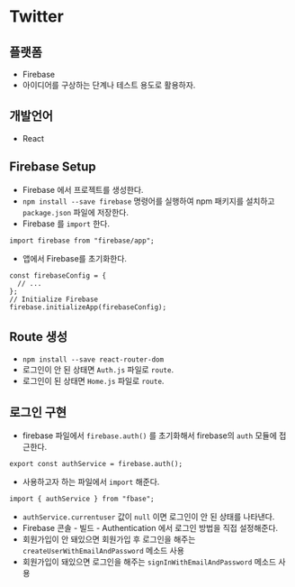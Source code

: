# Twitter

## 플랫폼
- Firebase
- 아이디어를 구상하는 단계나 테스트 용도로 활용하자.

## 개발언어
- React

## Firebase Setup
- Firebase 에서 프로젝트를 생성한다.
- `npm install --save firebase` 명령어를 실행하여 npm 패키지를 설치하고 `package.json` 파일에 저장한다.
- Firebase 를 `import` 한다.
```
import firebase from "firebase/app";
```
- 앱에서  Firebase를 초기화한다.
```
const firebaseConfig = {
  // ...
};
// Initialize Firebase
firebase.initializeApp(firebaseConfig);
```

## Route 생성
- `npm install --save react-router-dom`
- 로그인이 안 된 상태면 `Auth.js` 파일로 `route`.
- 로그인이 된 상태면 `Home.js` 파일로 `route`.


## 로그인 구현
- firebase 파일에서 `firebase.auth()` 를 초기화해서 firebase의 `auth` 모듈에 접근한다.
```
export const authService = firebase.auth();
```
- 사용하고자 하는 파일에서 `import` 해준다.
```
import { authService } from "fbase";
```
- `authService.currentuser` 값이 `null` 이면 로그인이 안 된 상태를 나타낸다.
- Firebase 콘솔 - 빌드 - Authentication 에서 로그인 방법을 직접 설정해준다.
- 회원가입이 안 돼있으면 회원가입 후 로그인을 해주는 `createUserWithEmailAndPassword` 메소드 사용
- 회원가입이 돼있으면 로그인을 해주는 `signInWithEmailAndPassword` 메소드 사용
